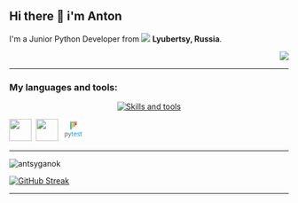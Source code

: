 
## Hi there 👋 i'm Anton
I'm a Junior Python Developer from <img src="https://cdn-icons-png.flaticon.com/512/197/197408.png" width="13"/> <b>Lyubertsy, Russia</b>.

<img align="right" src="https://komarev.com/ghpvc/?username=antsyganok"/>

</br>

---
### My languages and tools:
<div>
<p align="center">
  <a href="https://skillicons.dev">
    <img src="https://skillicons.dev/icons?i=py,django,git,github,gitlab,githubactions,docker,vscode,pycharm,linux,apple,bash,postgres,sqlite,mysql,nginx,bootstrap,html,postman" alt="Skills and tools"/>
  </a>
</p>
<img src="https://skillicons.dev/icons?i=gunicorn" width="40" height="40" />&nbsp;
<img src="https://skillicons.dev/icons?i=json" width="40" height="40" />&nbsp;
<img src="https://github.com/devicons/devicon/blob/master/icons/pytest/pytest-original-wordmark.svg" width="40" height="40" />&nbsp;
</div>

---
<p align="left"> <img src="https://github-readme-stats.vercel.app/api?username=antsyganok&show_icons=true&theme=gotham" alt="antsyganok" />

<a href="https://git.io/streak-stats"><img src="https://streak-stats.demolab.com?user=antsyganok&theme=whatsapp-dark&hide_border=true&date_format=j%20M%5B%20Y%5D" alt="GitHub Streak" /></a>

---

<!--
**antsyganok/antsyganok** is a ✨ _special_ ✨ repository because its `README.md` (this file) appears on your GitHub profile.

Here are some ideas to get you started:

- 🔭 I’m currently working on ...
- 🌱 I’m currently learning ...
- 👯 I’m looking to collaborate on ...
- 🤔 I’m looking for help with ...
- 💬 Ask me about ...
- 📫 How to reach me: ...
- 😄 Pronouns: ...
- ⚡ Fun fact: ...
-->

